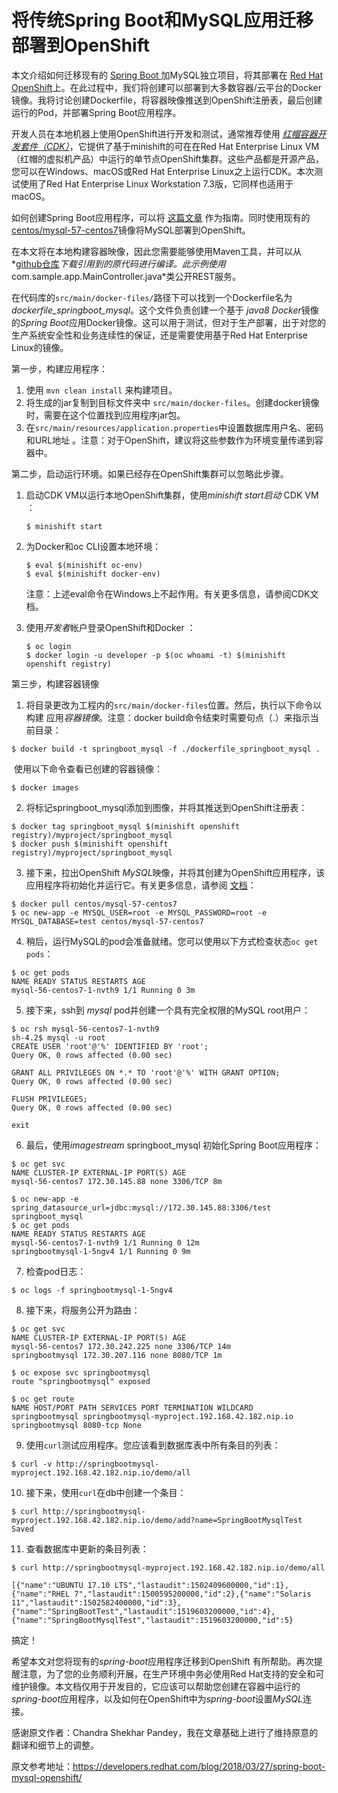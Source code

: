 # 将传统Spring Boot和MySQL应用迁移部署到OpenShift

本文介绍如何迁移现有的 [Spring Boot ](http://projects.spring.io/spring-boot/)加MySQL独立项目，将其部署在 [Red Hat OpenShift](https://developers.redhat.com/products/openshift/overview/)上。在此过程中，我们将创建可以部署到大多数容器/云平台的Docker镜像。我将讨论创建Dockerfile，将容器映像推送到OpenShift注册表，最后创建运行的Pod，并部署Spring Boot应用程序。

开发人员在本地机器上使用OpenShift进行开发和测试，通常推荐使用  [*红帽容器开发套件（CDK）*](https://developers.redhat.com/products/cdk/overview/)，它提供了基于minishift的可在在Red Hat Enterprise Linux VM（红帽的虚拟机产品）中运行的单节点OpenShift集群。这些产品都是开源产品，您可以在Windows、macOS或Red Hat Enterprise Linux之上运行CDK。本次测试使用了Red Hat Enterprise Linux Workstation 7.3版，它同样也适用于macOS。

如何创建Spring Boot应用程序，可以将  [这篇文章](https://spring.io/guides/gs/accessing-data-mysql/)  作为指南。同时使用现有的[centos/mysql-57-centos7](https://docs.openshift.com/container-platform/3.11/using_images/db_images/mysql.html)镜像将MySQL部署到OpenShift。

在本文将在本地构建容器映像，因此您需要能够使用Maven工具，并可以从*[github仓库](https://github.com/1984shekhar/POC/tree/master/mysql-springboot-docker-openshift)*下载引用到的原代码进行编译。此示例使用*com.sample.app.MainController.java*类公开REST服务。

在代码库的`src/main/docker-files/`路径下可以找到一个Dockerfile名为*dockerfile_springboot_mysql*。这个文件负责创建一个基于 *java8 Docker*镜像的*Spring Boot*应用Docker镜像。这可以用于测试，但对于生产部署，出于对您的生产系统安全性和业务连续性的保证，还是需要使用基于Red Hat Enterprise Linux的镜像。

第一步，构建应用程序：

1. 使用 `mvn clean install` 来构建项目。
2. 将生成的jar复制到目标文件夹中  `src/main/docker-files`。创建docker镜像时，需要在这个位置找到应用程序jar包。
3. 在`src/main/resources/application.properties`中设置数据库用户名、密码和URL地址 。注意：对于OpenShift，建议将这些参数作为环境变量传递到容器中。

第二步，启动运行环境。如果已经存在OpenShift集群可以忽略此步骤。

1. 启动CDK VM以运行本地OpenShift集群，使用*minishift start启动* CDK VM  ：

   ```shell
   $ minishift start 
   ```

2. 为Docker和oc CLI设置本地环境：

   ```shell
   $ eval $(minishift oc-env) 
   $ eval $(minishift docker-env) 
   ```

   注意：上述eval命令在Windows上不起作用。有关更多信息，请参阅CDK文档。

3. 使用*开发者*帐户登录OpenShift和Docker  ：

   ```shell
   $ oc login
   $ docker login -u developer -p $(oc whoami -t) $(minishift openshift registry)
   ```

第三步，构建容器镜像

1. 将目录更改为工程内的`src/main/docker-files`位置。然后，执行以下命令以构建 应用*容器镜像*。注意：docker build命令结束时需要句点（.）来指示当前目录：

```shell
$ docker build -t springboot_mysql -f ./dockerfile_springboot_mysql .
```

​	使用以下命令查看已创建的容器镜像：

```shell
$ docker images
```

2. 将标记springboot_mysql添加到图像，并将其推送到OpenShift注册表：

```shell
$ docker tag springboot_mysql $(minishift openshift registry)/myproject/springboot_mysql
$ docker push $(minishift openshift registry)/myproject/springboot_mysql
```

3. 接下来，拉出OpenShift  *MySQL*映像，并将其创建为OpenShift应用程序，该应用程序将初始化并运行它。有关更多信息，请参阅 [文档](https://docs.openshift.com/container-platform/3.11/using_images/db_images/mysql.html)：

```shell
$ docker pull centos/mysql-57-centos7
$ oc new-app -e MYSQL_USER=root -e MYSQL_PASSWORD=root -e MYSQL_DATABASE=test centos/mysql-57-centos7
```

4. 稍后，运行MySQL的pod会准备就绪。您可以使用以下方式检查状态`oc get pods`：

```shell
$ oc get pods
NAME READY STATUS RESTARTS AGE 
mysql-56-centos7-1-nvth9 1/1 Running 0 3m
```

5. 接下来，ssh到  *mysql* pod并创建一个具有完全权限的MySQL root用户：

```shell
$ oc rsh mysql-56-centos7-1-nvth9
sh-4.2$ mysql -u root
CREATE USER 'root'@'%' IDENTIFIED BY 'root';
Query OK, 0 rows affected (0.00 sec)
 
GRANT ALL PRIVILEGES ON *.* TO 'root'@'%' WITH GRANT OPTION;
Query OK, 0 rows affected (0.00 sec)
 
FLUSH PRIVILEGES;
Query OK, 0 rows affected (0.00 sec)
 
exit
```

6. 最后，使用*imagestream* springboot_mysql 初始化Spring Boot应用程序：

```shell
$ oc get svc
NAME CLUSTER-IP EXTERNAL-IP PORT(S) AGE
mysql-56-centos7 172.30.145.88 none 3306/TCP 8m
 
$ oc new-app -e spring_datasource_url=jdbc:mysql://172.30.145.88:3306/test springboot_mysql
$ oc get pods
NAME READY STATUS RESTARTS AGE
mysql-56-centos7-1-nvth9 1/1 Running 0 12m
springbootmysql-1-5ngv4 1/1 Running 0 9m
```

7. 检查pod日志：

```shell
$ oc logs -f springbootmysql-1-5ngv4
```

8. 接下来，将服务公开为路由：

```shell
$ oc get svc
NAME CLUSTER-IP EXTERNAL-IP PORT(S) AGE
mysql-56-centos7 172.30.242.225 none 3306/TCP 14m
springbootmysql 172.30.207.116 none 8080/TCP 1m
 
$ oc expose svc springbootmysql
route "springbootmysql" exposed
 
$ oc get route
NAME HOST/PORT PATH SERVICES PORT TERMINATION WILDCARD
springbootmysql springbootmysql-myproject.192.168.42.182.nip.io springbootmysql 8080-tcp None
```

9. 使用`curl`测试应用程序。您应该看到数据库表中所有条目的列表：

```shell
$ curl -v http://springbootmysql-myproject.192.168.42.182.nip.io/demo/all
```

10. 接下来，使用`curl`在db中创建一个条目：

```shell
$ curl http://springbootmysql-myproject.192.168.42.182.nip.io/demo/add?name=SpringBootMysqlTest
Saved
```

11. 查看数据库中更新的条目列表：

```shell
$ curl http://springbootmysql-myproject.192.168.42.182.nip.io/demo/all
 
[{"name":"UBUNTU 17.10 LTS","lastaudit":1502409600000,"id":1},{"name":"RHEL 7","lastaudit":1500595200000,"id":2},{"name":"Solaris 11","lastaudit":1502582400000,"id":3},{"name":"SpringBootTest","lastaudit":1519603200000,"id":4},{"name":"SpringBootMysqlTest","lastaudit":1519603200000,"id":5}
```



搞定！

希望本文对您将现有的*spring-boot*应用程序迁移到OpenShift 有所帮助。再次提醒注意，为了您的业务顺利开展，在生产环境中务必使用Red Hat支持的安全和可维护镜像。本文档仅用于开发目的，它应该可以帮助您创建在容器中运行的*spring-boot*应用程序，以及如何在OpenShift中为*spring-boot*设置*MySQL*连接。



感谢原文作者：Chandra Shekhar Pandey，我在文章基础上进行了维持原意的翻译和细节上的调整。

原文参考地址：https://developers.redhat.com/blog/2018/03/27/spring-boot-mysql-openshift/
